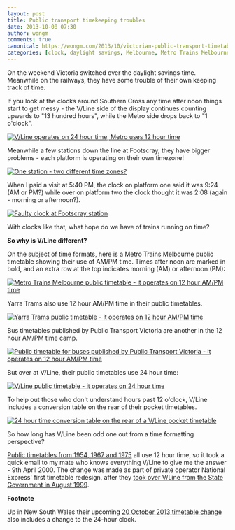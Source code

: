 ```yaml
---
layout: post
title: Public transport timekeeping troubles
date: 2013-10-08 07:30
author: wongm
comments: true
canonical: https://wongm.com/2013/10/victorian-public-transport-timetable-time-formats/
categories: [clock, daylight savings, Melbourne, Metro Trains Melbourne, timekeeping, timetables, Trains, trains, V/Line]
---
```

On the weekend Victoria switched over the daylight savings time. Meanwhile on the railways, they have some trouble of their own keeping track of time.

If you look at the clocks around Southern Cross any time after noon things start to get messy - the V/Line side of the display continues counting upwards to "13 hundred hours", while the Metro side drops back to "1 o'clock".

<a href="http://railgallery.wongm.com/southern-cross-station/F101_3536.jpg.html"><img src="http://railgallery.wongm.com/cache/southern-cross-station/F101_3536_500.jpg" alt="V/Line operates on 24 hour time, Metro uses 12 hour time" /></a>

Meanwhile a few stations down the line at Footscray, they have bigger problems - each platform is operating on their own timezone!

<a href="http://railgallery.wongm.com/failing-rail-infrastructure-melbourne/F101_5265.jpg.html"><img src="http://railgallery.wongm.com/cache/failing-rail-infrastructure-melbourne/F101_5265_500.jpg" alt="One station - two different time zones?" /></a>

When I paid a visit at 5:40 PM, the clock on platform one said it was 9:24 (AM or PM?) while over on platform two the clock thought it was 2:08 (again - morning or afternoon?).

<a href="http://railgallery.wongm.com/failing-rail-infrastructure-melbourne/F101_5270.jpg.html"><img src="http://railgallery.wongm.com/cache/failing-rail-infrastructure-melbourne/F101_5270_500.jpg" alt="Faulty clock at Footscray station" /></a>

With clocks like that, what hope do we have of trains running on time?

<strong>So why is V/Line different?</strong>

On the subject of time formats, here is a Metro Trains Melbourne public timetable showing their use of AM/PM time. Times after noon are marked in bold, and an extra row at the top indicates morning (AM) or afternoon (PM):

<a href="http://raildocs.wongm.com/suburban-bits/metro-timetable-12-hour-time.png.html"><img src="http://raildocs.wongm.com/cache/suburban-bits/metro-timetable-12-hour-time_500.png" alt="Metro Trains Melbourne public timetable - it operates on 12 hour AM/PM time" /></a>

Yarra Trams also use 12 hour AM/PM time in their public timetables.

<a href="http://raildocs.wongm.com/tram-bits/yarra-trams-timetable-12-hour-time.png.html"><img src="http://raildocs.wongm.com/cache/tram-bits/yarra-trams-timetable-12-hour-time_500.png" alt="Yarra Trams public timetable - it operates on 12 hour AM/PM time" /></a>

Bus timetables published by Public Transport Victoria are another in the 12 hour AM/PM time camp.

<a href="http://raildocs.wongm.com/bus-stops/ptv-bus-timetable-12-hour-time.png.html"><img src="http://raildocs.wongm.com/cache/bus-stops/ptv-bus-timetable-12-hour-time_500.png" alt="Public timetable for buses published by Public Transport Victoria - it operates on 12 hour AM/PM time" /></a>

But over at V/Line, their public timetables use 24 hour time:

<a href="http://raildocs.wongm.com/vline-bits/vline-timetable-24-hour-time.png.html"><img src="http://raildocs.wongm.com/cache/vline-bits/vline-timetable-24-hour-time_500.png" alt="V/Line public timetable - it operates on 24 hour time" /></a>

To help out those who don't understand hours past 12 o'clock, V/Line includes a conversion table on the rear of their pocket timetables.

<a href="http://railgallery.wongm.com/vline-bits/F101_6034.jpg.html"><img src="http://railgallery.wongm.com/cache/vline-bits/F101_6034_595.jpg" alt="24 hour time conversion table on the rear of a V/Line pocket timetable" /></a>

So how long has V/Line been odd one out from a time formatting perspective? 

<a href="http://www.victorianrailways.net/timetables/tthome.html" target="_blank">Public timetables from 1954, 1967 and 1975</a> all use 12 hour time, so it took a quick email to my mate who knows everything V/Line to give me the answer - 9th April 2000. The change was made as part of private operator National Express' first timetable redesign, after they <a href="http://www.prnewswire.co.uk/news-releases/national-express-group-awarded-three-franchises-to-operate-passenger-train-and-tram-services-in-melbourne-and-the-state-of-victoria-in-australia-156491325.html" target="_blank">took over V/Line from the State Government in August 1999</a>.

<strong>Footnote</strong>

Up in New South Wales their upcoming <a href="http://www.transport.nsw.gov.au/new-train-timetable" target="_blank">20 October 2013 timetable change</a> also includes a change to the 24-hour clock.
